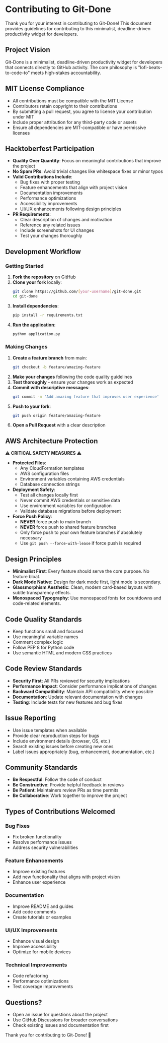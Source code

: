 # Contributing to Git-Done

Thank you for your interest in contributing to Git-Done! This document provides guidelines for contributing to this minimalist, deadline-driven productivity widget for developers.

## Project Vision

Git-Done is a minimalist, deadline-driven productivity widget for developers that connects directly to GitHub activity. The core philosophy is "lofi-beats-to-code-to" meets high-stakes accountability.

## MIT License Compliance

- All contributions must be compatible with the MIT License
- Contributors retain copyright to their contributions
- By submitting a pull request, you agree to license your contribution under MIT
- Include proper attribution for any third-party code or assets
- Ensure all dependencies are MIT-compatible or have permissive licenses

## Hacktoberfest Participation

- **Quality Over Quantity**: Focus on meaningful contributions that improve the project
- **No Spam PRs**: Avoid trivial changes like whitespace fixes or minor typos
- **Valid Contributions Include**:
  - Bug fixes with proper testing
  - Feature enhancements that align with project vision
  - Documentation improvements
  - Performance optimizations
  - Accessibility improvements
  - UI/UX enhancements following design principles
- **PR Requirements**:
  - Clear description of changes and motivation
  - Reference any related issues
  - Include screenshots for UI changes
  - Test your changes thoroughly

## Development Workflow

### Getting Started

1. **Fork the repository** on GitHub
2. **Clone your fork** locally:
   ```bash
   git clone https://github.com/[your-username]/git-done.git
   cd git-done
   ```
3. **Install dependencies**:
   ```bash
   pip install -r requirements.txt
   ```
4. **Run the application**:
   ```bash
   python application.py
   ```

### Making Changes

1. **Create a feature branch** from main:
   ```bash
   git checkout -b feature/amazing-feature
   ```
2. **Make your changes** following the code quality guidelines
3. **Test thoroughly** - ensure your changes work as expected
4. **Commit with descriptive messages**:
   ```bash
   git commit -m 'Add amazing feature that improves user experience'
   ```
5. **Push to your fork**:
   ```bash
   git push origin feature/amazing-feature
   ```
6. **Open a Pull Request** with a clear description

## AWS Architecture Protection

⚠️ **CRITICAL SAFETY MEASURES** ⚠️

- **Protected Files**: 
  - Any CloudFormation templates
  - AWS configuration files
  - Environment variables containing AWS credentials
  - Database connection strings
- **Deployment Safety**:
  - Test all changes locally first
  - Never commit AWS credentials or sensitive data
  - Use environment variables for configuration
  - Validate database migrations before deployment
- **Force Push Policy**: 
  - **NEVER** force push to main branch
  - **NEVER** force push to shared feature branches
  - Only force push to your own feature branches if absolutely necessary
  - Use `git push --force-with-lease` if force push is required

## Design Principles

- **Minimalist First**: Every feature should serve the core purpose. No feature bloat.
- **Dark Mode Native**: Design for dark mode first, light mode is secondary.
- **Glassmorphism Aesthetic**: Clean, modern card-based layouts with subtle transparency effects.
- **Monospaced Typography**: Use monospaced fonts for countdowns and code-related elements.

## Code Quality Standards

- Keep functions small and focused
- Use meaningful variable names
- Comment complex logic
- Follow PEP 8 for Python code
- Use semantic HTML and modern CSS practices

## Code Review Standards

- **Security First**: All PRs reviewed for security implications
- **Performance Impact**: Consider performance implications of changes
- **Backward Compatibility**: Maintain API compatibility where possible
- **Documentation**: Update relevant documentation with changes
- **Testing**: Include tests for new features and bug fixes

## Issue Reporting

- Use issue templates when available
- Provide clear reproduction steps for bugs
- Include environment details (browser, OS, etc.)
- Search existing issues before creating new ones
- Label issues appropriately (bug, enhancement, documentation, etc.)

## Community Standards

- **Be Respectful**: Follow the code of conduct
- **Be Constructive**: Provide helpful feedback in reviews
- **Be Patient**: Maintainers review PRs as time permits
- **Be Collaborative**: Work together to improve the project

## Types of Contributions Welcomed

### Bug Fixes
- Fix broken functionality
- Resolve performance issues
- Address security vulnerabilities

### Feature Enhancements
- Improve existing features
- Add new functionality that aligns with project vision
- Enhance user experience

### Documentation
- Improve README and guides
- Add code comments
- Create tutorials or examples

### UI/UX Improvements
- Enhance visual design
- Improve accessibility
- Optimize for mobile devices

### Technical Improvements
- Code refactoring
- Performance optimizations
- Test coverage improvements

## Questions?

- Open an issue for questions about the project
- Use GitHub Discussions for broader conversations
- Check existing issues and documentation first

Thank you for contributing to Git-Done! 🚀